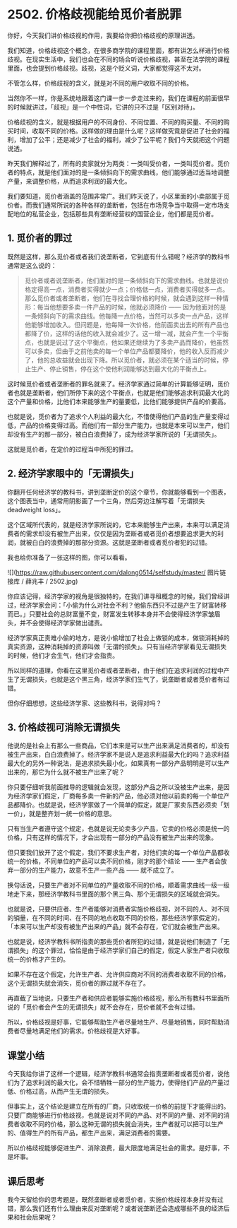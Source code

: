 # 2502. 价格歧视能给觅价者脱罪

你好，今天我们讲价格歧视的作用，我要给你把价格歧视的原理讲透。

我们知道，价格歧视这个概念，在很多商学院的课程里面，都有讲怎么样进行价格歧视。在现实生活中，我们也会在不同的场合听说价格歧视，甚至在法学院的课程里面，也会提到价格歧视。歧视，这是个贬义词，大家都觉得这不太对。

不管怎么样，价格歧视的含义，就是对不同的用户收取不同的价格。

当然你不一样，你是系统地跟着这门课一步一步走过来的，我们在课程的前面很早的时候就讲过，「歧视」是一个中性词，它讲的只不过是「区别对待」。

价格歧视的含义，就是根据用户的不同身份、不同位置、不同的购买量、不同的购买时间，收取不同的价格。这样做的理由是什么呢？这样做究竟是促进了社会的福利，增加了公平；还是减少了社会的福利，减少了公平呢？我们今天就把这个问题说透。

昨天我们解释过了，所有的卖家就分为两类：一类叫受价者，一类叫觅价者。觅价者的特点，就是他们面对的是一条倾斜向下的需求曲线，他们能够通过适当地调整产量，来调整价格，从而追求利润的最大化。

我们要知道，觅价者涵盖的范围非常广。我们昨天说了，小区里面的小卖部属于觅价者。而我们通常所说的各种各样的垄断者，包括在市场竞争当中取得一定市场支配地位的私营企业，包括那些具有垄断经营权的国营企业，他们都是觅价者。

## 1. 觅价者的罪过

既然是这样，那么觅价者或者我们说垄断者，它到底有什么错呢？经济学的教科书通常是这么说的：

> 觅价者或者说垄断者，他们面对的是一条倾斜向下的需求曲线。也就是说价格定得高一点，消费者买得就少一点；价格低一点，消费者买得就多一点。那么觅价者或者垄断者，他们在寻找合理价格的时候，就会遇到这样一种情形：每当他想要多卖一件产品的时候，他就必须降价 —— 因为他面对的是一条倾斜向下的需求曲线。他每降一点价格，当然可以多卖一点产品，这样他能够增加收入。但问题是，他每降一次价格，他前面卖出去的所有产品也都降了价，这样的话他的收入就会减少了。这一增一减，就会产生一个平衡点，也就是说过了这个平衡点，他如果还继续为了多卖产品而降价，他虽然可以多卖，但由于之前他卖的每一个单位产品都要降价，他的收入反而减少了，他的总收益就会出现下降。所以觅价者，就必须在某个适当的时候，停止生产、停止销售，停在这个使他利润能够达到最大化的平衡点上。

这时候觅价者或者垄断者的罪名就来了。经济学家通过简单的计算能够证明，觅价者也就是垄断者，他们所停下来的这个平衡点，也就是他们能够追求利润最大化的这个产量和价格，比他们本来能够生产的量要低，比他们能够提供产品的价要高。

也就是说，觅价者为了追求个人利益的最大化，不惜使得他们产品的生产量变得过低，产品的价格变得过高。而他们有一部分生产能力，也就是本来可以生产，他们却没有生产的那一部分，被白白浪费掉了，成为经济学家所说的「无谓损失」。

这就是觅价者，在定价的过程当中所犯的罪过。

## 2. 经济学家眼中的「无谓损失」

你翻开任何经济学的教科书，讲到垄断定价的这个章节，你就能够看到一个图表，这个图表当中，通常用阴影画了一个三角，然后旁边注解写着「无谓损失 deadweight loss」。

这个区域所代表的，就是经济学家所说的，它本来能够生产出来，本来可以满足消费者的需求却没有被生产出来，仅仅是因为垄断者或者觅价者想要追求更大的利润，就被白白的浪费掉的那部分资源。这就是垄断者或者觅价者犯的过错。

我也给你准备了一张这样的图，你可以看看。

![](https://raw.githubusercontent.com/dalong0514/selfstudy/master/ 图片链接库 / 薛兆丰 / 2502.jpg)

你应该记得，经济学家的视角是很独特的，在我们讲寻租概念的时候，我们曾经讲过，经济学家会问：「小偷为什么对社会不利？他偷东西只不过是产生了财富转移而已。」只要社会的总财富量不变，财富发生转移本身并不会使得经济学家皱眉头，并不会使得经济学家做出谴责。

经济学家真正责难小偷的地方，是说小偷增加了社会上做锁的成本，做锁消耗掉的真实资源，这种消耗掉的资源叫做「无谓的损失」。只有当经济学家看见无谓损失的时候，他们才会生气，他们才会指责。

所以同样的道理，你看在这里觅价者或者垄断者，由于他们在追求利润的过程中产生了无谓损失，也就是这个黑三角，经济学家们生气了，说垄断者或者觅价者有过错。

但你仔细想想，这些经济学家、这些教科书，说得对吗？

## 3. 价格歧视可消除无谓损失

他说的是社会上有那么一些商品，它们本来是可以生产出来满足消费者的，却没有被生产出来，白白浪费掉了。经济学家不是说人是追求利益最大化的吗？追求利益最大化的另外一种说法，是追求损失最小化，如果真有一部分产品明明是可以生产出来的，那它为什么就不被生产出来了呢？

你只要仔细听我前面推导的逻辑就会发现，这部分产品之所以没被生产出来，是因为经济学家们假定，厂商每多卖一件新的产品，他必须对他以前卖的每一个单位产品都降价。也就是说，经济学家做了一个简单的假定，就是厂家卖东西必须卖「划一价」，就是整齐划一统一价格的意思。

只有当生产者遵守这个规定，也就是说无论卖多少产品，它卖的价格必须是统一的价格，只有这样的情况下，才会出现有一部分的产品没有被生产出来的现象。

但只要我们放开了这个假定，我们不要求生产者，对他们卖的每一个单位产品都收统一的价格，不同单位的产品可以卖不同价格，刚才的那个结论 —— 生产者会放弃一部分的生产能力，故意不生产一些产品 —— 就不成立了。

换句话说，只要生产者对不同单位的产量收取不同的价格，顺着需求曲线一级一级地走下来，那经济学教科书里面的那个黑三角、那个无谓损失的区域就会消失。

也就是说，只要供应者、生产者能够对消费者实施价格歧视，对不同的人、对不同的销量，在不同的时间、在不同的地点收取不同的价格，那些经济学家假定的，「本来可以生产却没有被生产出来的产品」就不会存在，它们就会被生产出来。

也就是说，经济学教科书所指责的那些觅价者所犯的过错，就是说他们制造了「无谓损失」的这个罪过，恰恰是由于经济学家们自己的假定，假定人家生产者只收取统一的价格才产生的。

如果不存在这个假定，允许生产者、允许供应商对不同的消费者收取不同的价格，这个无谓损失就会消失，觅价者的罪过就不存在了。

再直截了当地说，只要生产者和供应者能够实施价格歧视，那么所有教科书里面所说的「觅价者会产生的无谓损失」就不会存在，觅价者就不会有过错。

所以，价格歧视是好事，它能够帮助生产者尽量地生产、尽量地销售，同时帮助消费者尽量地满足他们的需求。价格歧视是大好事。

## 课堂小结

今天我给你讲了这样一个逻辑，经济学教科书通常会指责垄断者或者觅价者，说他们为了追求利润的最大化，会不惜牺牲一部分的生产能力，使得他们产品的产量过低、价格过高，从而产生无谓的损失。

但事实上，这个结论是建立在所有的厂商，只收取统一价格的前提下才能得出的。只要厂商能够进行价格歧视，也就是说对不同的产品、对不同的产量、对不同的消费者收取不同的价格，那么这种无谓的损失就会消失，生产者就可以把可以生产的、值得生产的所有产品，都生产出来，满足消费者的需要。

所以价格歧视能够促进生产、消除浪费，最大限度地满足社会的需求。是好事，不是坏事。

## 课后思考

我今天留给你的思考题是，既然垄断者或者觅价者，实施价格歧视本身并没有过错，那么我们还有什么理由来反对垄断呢？或者说垄断还会造成哪些不良的经济后果和社会后果呢？

